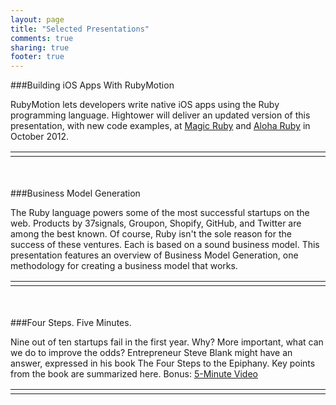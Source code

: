 ```yaml
---
layout: page
title: "Selected Presentations"
comments: true
sharing: true
footer: true
---
```

###Building iOS Apps With RubyMotion
<p>RubyMotion lets developers write native iOS apps using the Ruby programming language. Hightower will deliver an updated version of this presentation, with new code examples, at <a href="http://magic-ruby.com/">Magic Ruby</a> and <a href="http://aloharubyconf.com/">Aloha Ruby</a> in October 2012.</p>
<table>
<tr><td width ="600">
<script async class="speakerdeck-embed" data-id="4fb97dd49d60b90022004d42" data-ratio="1.2945638432364097" src="//speakerdeck.com/assets/embed.js"></script>
</td></tr>
</table>
&nbsp;<br/>
&nbsp;<br/>
###Business Model Generation
<p>The Ruby language powers some of the most successful startups on the web. Products by 37signals, Groupon, Shopify, GitHub, and Twitter are among the best known. Of course, Ruby isn't the sole reason for the success of these ventures. Each is based on a sound business model. This presentation features an overview of Business Model Generation, one methodology for creating a business model that works.</p>
<table>
<tr><td width ="600">
<script async class="speakerdeck-embed" data-id="4f1dc379c1a076001f00d3d2" data-ratio="1.2945638432364097" src="//speakerdeck.com/assets/embed.js"></script>
</td></tr>
</table>
&nbsp;<br/>
&nbsp;<br/>
###Four Steps. Five Minutes.
<p>Nine out of ten startups fail in the first year. Why? More important, what can we do to improve the odds? Entrepreneur Steve Blank might have an answer, expressed in his book The Four Steps to the Epiphany. Key points from the book are summarized here. Bonus: <a href="/blog/2012/08/31/four-steps-five-minutes/">5-Minute Video</a></p>
<table>
<tr><td width ="600">
<script async class="speakerdeck-embed" data-id="4e80fa9916acd80063001018" data-ratio="1.2945638432364097" src="//speakerdeck.com/assets/embed.js"></script>
</td></tr>
</table>


